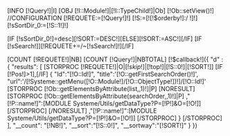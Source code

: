 [INFO [!Query!]|I]
[OBJ [!I::Module!]|[!I::TypeChild!]|Ob]
[!Ob::setView()!]
//CONFIGURATION
[!REQUETE:=[!Query!]!]
[!S:=[![!$orderby!]:/ !]!]
[!sSortDir_0:=[!S::1!]!]

[IF [!sSortDir_0!]=desc][!SORT:=DESC!][ELSE][!SORT:=ASC!][/IF]
[IF [!sSearch!]][!REQUETE+=/~[!sSearch!]!][/IF]

[COUNT [!REQUETE!]|NB]
[COUNT [!Query!]|NBTOTAL]
[!$callback!]({ 
  "d" : { 
    "results": [
    [STORPROC [!REQUETE!]|O|[!$skip!]|[!$top!]|[!S::0!]|[!SORT!]]
        [IF [!Pos!]>1],[/IF]
        {
            "Id":"[!O::Id!]",
            "title":'[!O::getFirstSearchOrder()!]',
            "url":'/[!Systeme::getMenu([!O::Module!]/[!O::ObjectType!])!]/[!O::Id!]'
            [STORPROC [!Ob::getElementsByAttribute(list,,1)!]|P]
                [NORESULT]
                    [STORPROC [!Ob::getElementsByAttribute(searchOrder,,1)!]|P]
                        ,"[!P::name!]":[MODULE Systeme/Utils/getDataType?P=[!P!]&O=[!O!]]
                    [/STORPROC]
                [/NORESULT]
                ,"[!P::name!]":[MODULE Systeme/Utils/getDataType?P=[!P!]&O=[!O!]]
            [/STORPROC]
        }
    [/STORPROC]
    ],
    "__count": "[!NB!]",
    "__sort":"[!S::0!]",
    "__sortway":"[!SORT!]"
  } 
})

